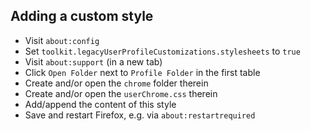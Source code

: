 ## Adding a custom style
- Visit `about:config`
- Set `toolkit.legacyUserProfileCustomizations.stylesheets` to `true`
- Visit `about:support` (in a new tab)
- Click `Open Folder` next to `Profile Folder` in the first table
- Create and/or open the `chrome` folder therein
- Create and/or open the `userChrome.css` therein
- Add/append the content of this style
- Save and restart Firefox, e.g. via `about:restartrequired`
